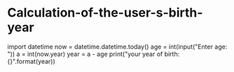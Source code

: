 # Calculation-of-the-user-s-birth-year
import datetime
now = datetime.datetime.today()
age = int(input("Enter age: "))
a = int(now.year)
year = a - age
print("your year of birth: {}".format(year))

